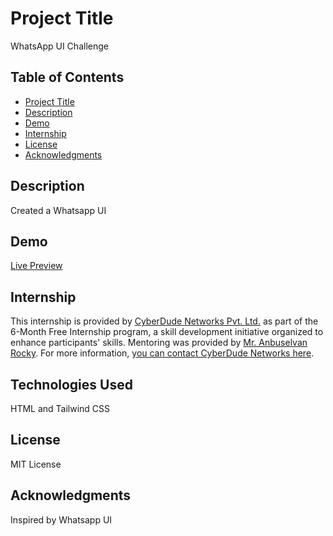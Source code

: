 # Project Title 
WhatsApp UI Challenge
## Table of Contents
- [Project Title](#project-title)
- [Description](#description)
- [Demo](#demo)
- [Internship](#internship)
- [License](#license)
- [Acknowledgments](#acknowledgments)
## Description
Created a Whatsapp UI 
## Demo
[Live Preview](#https://yrd369.github.io/WhatsApp-UI-tailwind/)
## Internship
This internship is provided by [CyberDude Networks Pvt. Ltd.](https://youtube.com/cyberdudenetworks) as part of the 6-Month Free Internship program, a skill development initiative organized to enhance participants' skills. Mentoring was provided by [Mr. Anbuselvan Rocky](https://instagram.com/anbuselvanrocky). For more information, [you can contact CyberDude Networks here](https://cyberdudenetworks.com).
## Technologies Used 
HTML and Tailwind CSS

## License
MIT License
## Acknowledgments
Inspired by Whatsapp UI
